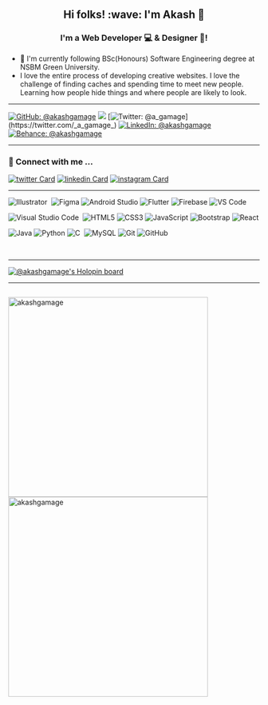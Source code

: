 <!-- ### Hi there 👋

<!--
**akashgamage/akashgamage** is a ✨ _special_ ✨ repository because its `README.md` (this file) appears on your GitHub profile.

Here are some ideas to get you started:

- 🔭 I’m currently working on ...
- 🌱 I’m currently learning ...
- 👯 I’m looking to collaborate on ...
- 🤔 I’m looking for help with ...
- 💬 Ask me about ...
- 📫 How to reach me: ...
- 😄 Pronouns: ...
- ⚡ Fun fact: ...
--> 

<p align="center">

<h2 align=center>Hi folks!  :wave: I'm Akash 👋</h2>

<h3 align="center">
I'm a  Web Developer 💻 &  Designer 🎨!
</h3> 

-  :boy: I'm currently following BSc(Honours) Software Engineering degree at NSBM Green University. 
-  I love the entire process of developing creative websites. I love the challenge of finding caches and spending time to meet new people. 
Learning how people hide things and where people are likely to look.

<!---  :raised_hand: I’m looking to collaborate on open source and commercial projects.
- 📫 How to reach me: bakashgamage.com-->

<hr>


[![GitHub: @akashgamage](https://img.shields.io/github/followers/akashgamage?color=green&logo=github&style=flat-flat)](https://github.com/akashgamage)
![](https://komarev.com/ghpvc/?username=akashgamage&style=flat-flat&color=brightgreen)
[![Twitter: @_a_gamage_](https://img.shields.io/badge/akashgamage-blue?style=flat-flat&logo=twitter&logoColor=white&link=https://twitter.com/_a_gamage_)](https://twitter.com/_a_gamage_)
[![LinkedIn: @akashgamage](https://img.shields.io/badge/akashgamage-blue?style=flat-flat&logo=Linkedin&logoColor=white&link=https://www.linkedin.com/in/akashgamage/)](https://www.linkedin.com/in/akashgamage/)
[![Behance: @akashgamage](https://img.shields.io/badge/akashgamage-blue?style=flat-flat&logo=behance&logoColor=white&link=https://www.behance.net/akashgamage)](https://www.behance.net/akashgamage)

<hr>

### 🤝 Connect with me ...


[![twitter Card](https://img.icons8.com/color/50/000000/twitter.png)](https://twitter.com/_a_gamage_)
[![linkedin Card](https://img.icons8.com/color/50/000000/linkedin.png)](https://www.linkedin.com/in/akashgamage/)
[![instagram Card](https://img.icons8.com/fluent/50/000000/instagram-new.png)](https://instagram.com/_a.gamage_?utm_medium=copy_link)<br>

<!-- ### 🔭 I’m currently working on ...
- My projects
- My Graphic Design skill (Adobe Illustrator)
- My CSS skill
- My Java Script skill -->


<!-- ### 🌱 I’m currently learning ...
- Html
- Css
- Java
- Ui/Ux
- My Sql 
- PHP -->

<hr>

![Illustrator](https://img.shields.io/badge/-Illustrator-05122A?style=flat&logo=adobe-illustrator)&nbsp;
<img alt="Figma" src="https://img.shields.io/badge/Figma%20-%23F24E1E.svg?&style=for-the-flat&logo=figma&logoColor=white"/>
![Android Studio](https://img.shields.io/badge/-Android%20Studio-purple?style=flat-flat&logo=android-studio)
![Flutter](https://img.shields.io/badge/-Flutter-02569B?style=flat-flat&logo=flutter)
![Firebase](https://img.shields.io/badge/Firebase-007ACC?style=flat-flat&logo=firebase)
![VS Code](https://img.shields.io/badge/-VS%20Code-007ACC?style=flat-flat&logo=visual-studio-code)

![Visual Studio Code](https://img.shields.io/badge/-Visual%20Studio%20Code-05122A?style=flat&logo=visual-studio-code&logoColor=007ACC)&nbsp;
![HTML5](https://img.shields.io/badge/-HTML5-14354C?style=flat-flat&logo=html5&logoColor=white)
![CSS3](https://img.shields.io/badge/-CSS3-1572B6?style=flat-flat&logo=css3)
![JavaScript](https://img.shields.io/badge/-JavaScript-05122A?style=flat-flat&logo=javascript)
![Bootstrap](https://img.shields.io/badge/-Bootstrap-purple?style=flat-flat&logo=bootstrap)
![React](https://img.shields.io/badge/-React-563D7C?style=flat-flat&logo=react)

![Java](https://img.shields.io/badge/-Java-563D7C?style=flat-flat&logo=java)
<img alt="Python" src="https://img.shields.io/badge/Python%20-%2314354C.svg?&style=for-the-flat&logo=python&logoColor=white"/>
![C](https://img.shields.io/badge/-C-05122A?style=flat&logo=C&logoColor=A8B9CC)&nbsp;
![MySQL](https://img.shields.io/badge/-MySQL-purple?style=flat-flat&logo=mysql&logoColor=white)
![Git](https://img.shields.io/badge/-Git-05122A?style=flat-flat&logo=git)
![GitHub](https://img.shields.io/badge/-GitHub-05122A?style=flat&logo=github)&nbsp;

<!--![Android Studio](https://img.shields.io/badge/-Android%20Studio-green?style=flat-square&logo=android-studio)
![PyCharm](https://img.shields.io/badge/-PyCharm-green?style=flat-square&logo=pycharm)-->
<!--![Google Cloud](https://img.shields.io/badge/Google%20Cloud-black?style=flat-square&logo=google-cloud)
![Amazon AWS](https://img.shields.io/badge/Amazon%20AWS-232F3E?style=flat-square&logo=amazon-aws) 
![Docker](https://img.shields.io/badge/-Docker-black?style=flat-square&logo=docker)-->
<!-- ![MongoDB](https://img.shields.io/badge/-MongoDB-black?style=flat-square&logo=mongodb)  -->
<!--![Flutter](https://img.shields.io/badge/-Flutter-02569B?style=flat-square&logo=flutter)  -->
<!-- ![Firebase](https://img.shields.io/badge/Firebase-007ACC?style=flat-square&logo=firebase) -->
<!--![Python](https://img.shields.io/badge/-Python-8fcfd1?style=flat-square&logo=Python)
![Nodejs](https://img.shields.io/badge/-Nodejs-black?style=flat-square&logo=Node.js) 
-->
<br><hr>

[![@akashgamage's Holopin board](https://holopin.me/akashgamage)](https://holopin.io/@akashgamage)

<hr>

<!-- ![Top Langs](https://github-readme-stats.vercel.app/api/top-langs/?username=akashgamage&layout=compact&theme=dark) -->
<p style="float:left;"><img  src="https://github-readme-stats.vercel.app/api?username=akashgamage&show_icons=true&locale=en" alt="akashgamage" width="400px"/>
<img  src="https://github-readme-streak-stats.herokuapp.com/?user=akashgamage&" alt="akashgamage" width="400px"/></p>

<!-- <hr>

## snake-eating contribution graph 🐍
![snake gif](https://github.com/jisdulanjana/jisdulanjana/blob/output/github-contribution-grid-snake.svg) -->



